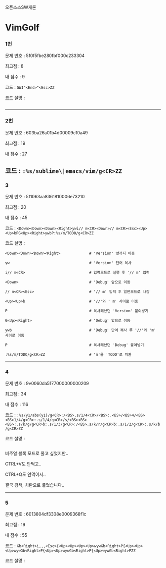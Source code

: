 오픈소스SW개론
# VimGolf


### 1번

문제 번호 : 5f0f5fbe280fbf000c233304

최고점 : 8

내 점수 : 9

코드 : 
`
GWI"<End>"<Esc>ZZ
`

코드 설명 :
```
```

---

### 2번


문제 번호 : 603ba26a01b4d00009c10a49

최고점 : 19

내 점수 : 27

코드 : 
`
:%s/sublime\|emacs/vim/g<CR>ZZ
`
---

### 3

문제 번호 : 5f1063aa8361810006e73210

최고점 : 20

내 점수 : 45

코드 : `<Down><Down><Down><Right>ywi// m<CR><Down>// m<CR><Esc><Up><Up>bPG<Up><Right>ywbP:%s/m/TODO/g<CR>ZZ`


코드 설명 :
```
<Down><Down><Down><Right>             # 'Version' 앞까지 이동

yw                                    # 'Version' 단어 복사

i// m<CR>                             # 입력모드로 실행 후 '// m' 입력

<Down>                                # 'Debug' 앞으로 이동

// m<CR><Esc>                         # '// m' 입력 후 일반모드로 나감

<Up><Up>b                             # '//'와 ' m' 사이로 이동

P                                     # 복사해놨던 'Version' 붙여넣기

G<Up><Right>                          # 'Debug' 앞으로 이동

ywb                                   # 'Debug' 단어 복사 루 '//'와 'm' 사이로 이동

P                                     # 복사해놨던 'Debug' 붙여넣기

:%s/m/TODO/g<CR>ZZ                    # 'm'을 'TODO'로 치환
```

---

### 4


문제 번호 : 9v0060da5177000000000209

최고점 : 34

내 점수 : 116

코드 :
  `:%s/y1/abs(y1)/g<CR>:/<BS>.s/1/4<CR>/<BS>:.<BS>/<BS>4/<BS><BS>1/4/g<CR>:.s/1/4/g<CR>/s/<BS><BS><BS>:.s/k/g/g<CR>b:.s/1/3/g<CR>:/<BS>.s/k/r/g<CR>b:.s/1/2/g<CR>:.s/k/b/g<CR>ZZ`
  
코드 설명 :
  ```
  ```


  비주얼 블록 모드로 풀고 싶었지만..


  CTRL+V도 안먹고..
  

  CTRL+Q도 안먹어서..

  결국 검색, 치환으로 풀었습니다..

---

### 5


문제 번호 : 6013804df3308e0009368f1c

최고점 : 19

내 점수 : 55

코드 : 
`
Gb<Right>i,,,<Esc>{<Up><Up><Up><Up>wywGb<Right>P{<Up><Up><Up>wywGb<Right>P{<Up><Up>wywGb<Right>P{<Up>wywGb<Right>PZZ
`

코드 설명 :
```
```
